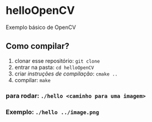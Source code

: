 # helloOpenCV
Exemplo básico de OpenCV


## Como compilar?
1. clonar esse repositório: `git clone `
1. entrar na pasta: `cd helloOpenCV`
1. criar *instruções de compilação*: `cmake ..`
1. compilar: `make`
### para rodar: `./hello <caminho para uma imagem>`
### Exemplo: `./hello ../image.png`
